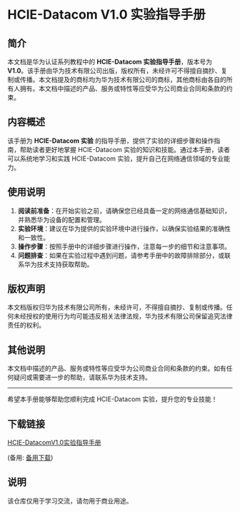 # HCIE-Datacom V1.0 实验指导手册

## 简介
本文档是华为认证系列教程中的 **HCIE-Datacom 实验指导手册**，版本号为 **V1.0**。该手册由华为技术有限公司出版，版权所有，未经许可不得擅自摘抄、复制或传播。本文档提及的商标均为华为技术有限公司的商标，其他商标由各自的所有人拥有。本文档中描述的产品、服务或特性等应受华为公司商业合同和条款的约束。

## 内容概述
该手册为 **HCIE-Datacom 实验** 的指导手册，提供了实验的详细步骤和操作指南，帮助读者更好地掌握 HCIE-Datacom 实验的知识和技能。通过本手册，读者可以系统地学习和实践 HCIE-Datacom 实验，提升自己在网络通信领域的专业能力。

## 使用说明
1. **阅读前准备**：在开始实验之前，请确保您已经具备一定的网络通信基础知识，并熟悉华为设备的配置和管理。
2. **实验环境**：建议在华为提供的实验环境中进行操作，以确保实验结果的准确性和一致性。
3. **操作步骤**：按照手册中的详细步骤进行操作，注意每一步的细节和注意事项。
4. **问题排查**：如果在实验过程中遇到问题，请参考手册中的故障排除部分，或联系华为技术支持获取帮助。

## 版权声明
本文档版权归华为技术有限公司所有，未经许可，不得擅自摘抄、复制或传播。任何未经授权的使用行为均可能违反相关法律法规，华为技术有限公司保留追究法律责任的权利。

## 其他说明
本文档中描述的产品、服务或特性等应受华为公司商业合同和条款的约束。如有任何疑问或需要进一步的帮助，请联系华为技术支持。

---

希望本手册能够帮助您顺利完成 HCIE-Datacom 实验，提升您的专业技能！

## 下载链接
[HCIE-DatacomV1.0实验指导手册](https://pan.quark.cn/s/b09f57e51865) 

(备用: [备用下载](https://pan.baidu.com/s/1LsY0EbRhIhEc7AARa47_QA?pwd=1234))

## 说明

该仓库仅用于学习交流，请勿用于商业用途。
